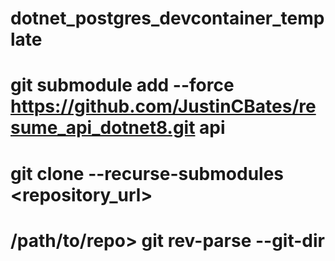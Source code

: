 # dotnet_postgres_devcontainer_template

# git submodule add --force https://github.com/JustinCBates/resume_api_dotnet8.git api

# git clone --recurse-submodules <repository_url>

# /path/to/repo> git rev-parse --git-dir

